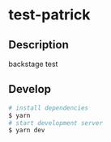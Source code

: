 # test-patrick

## Description

backstage test

## Develop

```bash
# install dependencies
$ yarn
# start development server
$ yarn dev
```